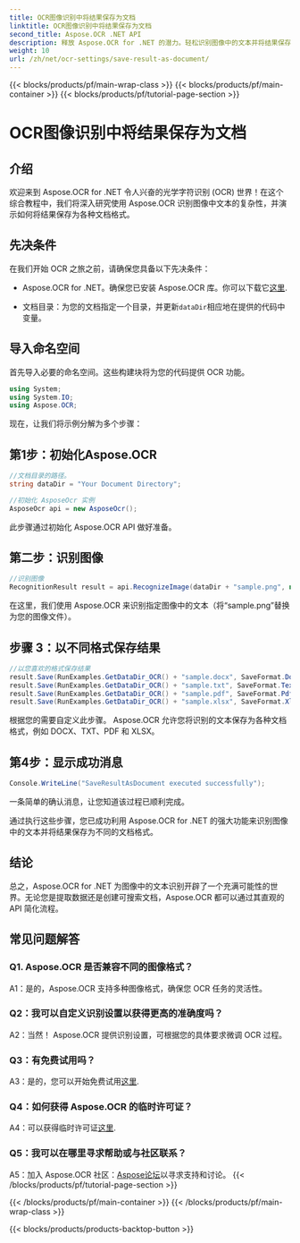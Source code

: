 ```yaml
---
title: OCR图像识别中将结果保存为文档
linktitle: OCR图像识别中将结果保存为文档
second_title: Aspose.OCR .NET API
description: 释放 Aspose.OCR for .NET 的潜力。轻松识别图像中的文本并将结果保存为各种文档格式。
weight: 10
url: /zh/net/ocr-settings/save-result-as-document/
---
```


{{< blocks/products/pf/main-wrap-class >}}
{{< blocks/products/pf/main-container >}}
{{< blocks/products/pf/tutorial-page-section >}}

# OCR图像识别中将结果保存为文档

## 介绍

欢迎来到 Aspose.OCR for .NET 令人兴奋的光学字符识别 (OCR) 世界！在这个综合教程中，我们将深入研究使用 Aspose.OCR 识别图像中文本的复杂性，并演示如何将结果保存为各种文档格式。

## 先决条件

在我们开始 OCR 之旅之前，请确保您具备以下先决条件：

-  Aspose.OCR for .NET。确保您已安装 Aspose.OCR 库。你可以下载它[这里](https://releases.aspose.com/ocr/net/).

- 文档目录：为您的文档指定一个目录，并更新`dataDir`相应地在提供的代码中变量。

## 导入命名空间

首先导入必要的命名空间。这些构建块将为您的代码提供 OCR 功能。

```csharp
using System;
using System.IO;
using Aspose.OCR;
```

现在，让我们将示例分解为多个步骤：

## 第1步：初始化Aspose.OCR

```csharp
//文档目录的路径。
string dataDir = "Your Document Directory";

//初始化 AsposeOcr 实例
AsposeOcr api = new AsposeOcr();
```

此步骤通过初始化 Aspose.OCR API 做好准备。

## 第二步：识别图像

```csharp
//识别图像
RecognitionResult result = api.RecognizeImage(dataDir + "sample.png", new RecognitionSettings { });
```

在这里，我们使用 Aspose.OCR 来识别指定图像中的文本（将“sample.png”替换为您的图像文件）。

## 步骤 3：以不同格式保存结果

```csharp
//以您喜欢的格式保存结果
result.Save(RunExamples.GetDataDir_OCR() + "sample.docx", SaveFormat.Docx);
result.Save(RunExamples.GetDataDir_OCR() + "sample.txt", SaveFormat.Text);
result.Save(RunExamples.GetDataDir_OCR() + "sample.pdf", SaveFormat.Pdf);
result.Save(RunExamples.GetDataDir_OCR() + "sample.xlsx", SaveFormat.Xlsx);
```

根据您的需要自定义此步骤。 Aspose.OCR 允许您将识别的文本保存为各种文档格式，例如 DOCX、TXT、PDF 和 XLSX。

## 第4步：显示成功消息

```csharp
Console.WriteLine("SaveResultAsDocument executed successfully");
```

一条简单的确认消息，让您知道该过程已顺利完成。

通过执行这些步骤，您已成功利用 Aspose.OCR for .NET 的强大功能来识别图像中的文本并将结果保存为不同的文档格式。

## 结论

总之，Aspose.OCR for .NET 为图像中的文本识别开辟了一个充满可能性的世界。无论您是提取数据还是创建可搜索文档，Aspose.OCR 都可以通过其直观的 API 简化流程。

## 常见问题解答

### Q1. Aspose.OCR 是否兼容不同的图像格式？

A1：是的，Aspose.OCR 支持多种图像格式，确保您 OCR 任务的灵活性。

### Q2：我可以自定义识别设置以获得更高的准确度吗？

A2：当然！ Aspose.OCR 提供识别设置，可根据您的具体要求微调 OCR 过程。

### Q3：有免费试用吗？

 A3：是的，您可以开始免费试用[这里](https://releases.aspose.com/).

### Q4：如何获得 Aspose.OCR 的临时许可证？

 A4：可以获得临时许可证[这里](https://purchase.aspose.com/temporary-license/).

### Q5：我可以在哪里寻求帮助或与社区联系？

 A5：加入 Aspose.OCR 社区：[Aspose论坛](https://forum.aspose.com/c/ocr/16)以寻求支持和讨论。
{{< /blocks/products/pf/tutorial-page-section >}}

{{< /blocks/products/pf/main-container >}}
{{< /blocks/products/pf/main-wrap-class >}}

{{< blocks/products/products-backtop-button >}}
